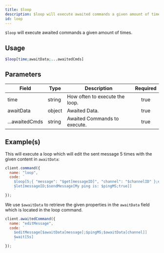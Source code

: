 ```yaml
---
title: $loop
description: $loop will execute awaited commands a given amount of times.
id: loop
---
```


`$loop` will execute awaited commands a given amount of times.

## Usage

```php
$loop[time;awaitData;...awaitedCmds]
```

## Parameters

| Field          | Type   | Description                    | Required |
| -------------- | ------ | ------------------------------ | :------: |
| time           | string | How often to execute the loop. |   true   |
| awaitData      | object | Awaited Data.                  |   true   |
| ...awaitedCmds | string | Awaited Commands to execute.   |   true   |

## Example(s)

This will execute a loop which will edit the sent message 5 times with the given content in `awaitData`:

```javascript
client.command({
  name: "loop",
  code: `
    $loop[5;{ "message": "$get[messageID]", "channel": "$channelID" };editMessage]
    $let[messageID;$sendMessage[My ping is: $pingMS;true]]
    `
});
```

We use `$awaitData` to retrieve the given properties in the `awaitData` field which is located in the loop command.

```javascript
client.awaitedCommand({
  name: "editMessage",
  code: `
    $editMessage[$awaitData[message];$pingMS;$awaitData[channel]]
    $wait[5s]
    `
});
```
